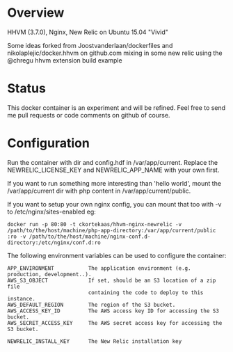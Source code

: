 Overview
========
HHVM (3.7.0), Nginx, New Relic on Ubuntu 15.04 "Vivid"

Some ideas forked from Joostvanderlaan/dockerfiles and nikolaplejic/docker.hhvm on github.com mixing in some new relic using the @chregu hhvm extension build example

Status
======
This docker container is an experiment and will be refined.  Feel free to send me pull requests or code comments on github of course.


Configuration
=============
Run the container with dir and config.hdf in /var/app/current. Replace the NEWRELIC_LICENSE_KEY and NEWRELIC_APP_NAME with your own first.

If you want to run something more interesting than 'hello world', mount the /var/app/current dir with php content in /var/app/current/public.

If you want to setup your own nginx config, you can mount that too with -v to /etc/nginx/sites-enabled eg:

```
docker run -p 80:80 -t ckortekaas/hhvm-nginx-newrelic -v /path/to/the/host/machine/php-app-directory:/var/app/current/public :ro -v /path/to/the/host/machine/nginx-conf.d-directory:/etc/nginx/conf.d:ro
```

The following environment variables can be used to configure the container:

    APP_ENVIRONMENT           The application environment (e.g. production, development..).
    AWS_S3_OBJECT             If set, should be an S3 location of a zip file 
                              containing the code to deploy to this instance.
    AWS_DEFAULT_REGION        The region of the S3 bucket.
    AWS_ACCESS_KEY_ID         The AWS access key ID for accessing the S3 bucket.
    AWS_SECRET_ACCESS_KEY     The AWS secret access key for accessing the S3 bucket.
    
    NEWRELIC_INSTALL_KEY      The New Relic installation key